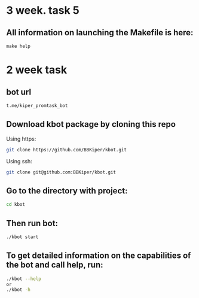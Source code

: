 # 3 week. task 5
## All information on launching the Makefile is here:

```
make help
```

# 2 week task
## bot url

```bash
t.me/kiper_promtask_bot
```

## Download kbot package by cloning this repo
Using https:
```bash
git clone https://github.com/BBKiper/kbot.git
```

Using ssh:
```bash
git clone git@github.com:BBKiper/kbot.git
```

## Go to the directory with project:
```bash
cd kbot
```

## Then run bot:
```bash
./kbot start
```
## To get detailed information on the capabilities of the bot and call help, run:
```bash
./kbot --help
or
./kbot -h
```